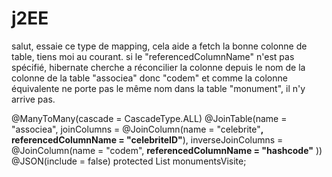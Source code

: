 # j2EE

salut, essaie ce type de mapping, cela aide a fetch la bonne colonne de table, tiens moi au courant. si le "referencedColumnName" n'est pas spécifié, hibernate cherche a réconcilier la colonne depuis le nom de la colonne de la table "associea" donc "codem" et comme la colonne équivalente ne porte pas le même nom dans la table "monument", il n'y arrive pas.

@ManyToMany(cascade = CascadeType.ALL)
@JoinTable(name = "associea",
        joinColumns = @JoinColumn(name = "celebrite"**, referencedColumnName = "celebriteID"**),
        inverseJoinColumns = @JoinColumn(name = "codem", **referencedColumnName = "hashcode"** ))
@JSON(include = false)
protected List<monument> monumentsVisite;

